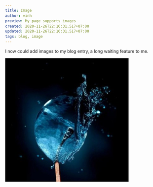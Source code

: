 ```yaml
---
title: Image
author: vinh
preview: My page supports images
created: 2020-11-26T22:16:31.517+07:00
updated: 2020-11-26T22:16:31.517+07:00
tags: blog, image
---
```


I now could add images to my blog entry, a long waiting feature to me.

![my avatar](image/frozen_flame.jpeg "my avatar")
